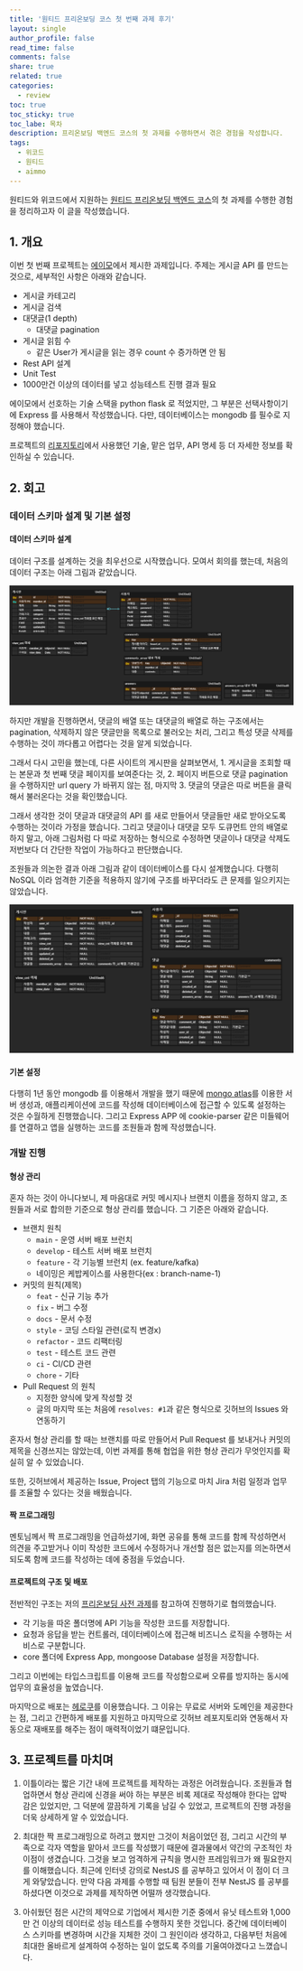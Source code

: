 ```yaml
---
title: '원티드 프리온보딩 코스 첫 번째 과제 후기'
layout: single
author_profile: false
read_time: false
comments: false
share: true
related: true
categories:
  - review
toc: true
toc_sticky: true
toc_labe: 목차
description: 프리온보딩 백엔드 코스의 첫 과제를 수행하면서 겪은 경험을 작성합니다.
tags:
  - 위코드
  - 원티드
  - aimmo
---
```


원티드와 위코드에서 지원하는 [원티드 프리온보딩 백엔드 코스](https://www.wanted.co.kr/events/pre_onboarding_course_4)의 첫 과제를 수행한 경험을 정리하고자 이 글을 작성했습니다.

## 1. 개요

이번 첫 번째 프로젝트는 [에이모](https://aimmo.co.kr/)에서 제시한 과제입니다. 주제는 게시글 API 를 만드는 것으로, 세부적인 사항은 아래와 같습니다.

- 게시글 카테고리
- 게시글 검색
- 대댓글(1 depth)
  - 대댓글 pagination
- 게시글 읽힘 수
  - 같은 User가 게시글을 읽는 경우 count 수 증가하면 안 됨
- Rest API 설계
- Unit Test
- 1000만건 이상의 데이터를 넣고 성능테스트 진행 결과 필요

에이모에서 선호하는 기술 스택을 python flask 로 적었지만, 그 부분은 선택사항이기에 Express 를 사용해서 작성했습니다. 다만, 데이터베이스는 mongodb 를 필수로 지정해야 했습니다.

프로젝트의 [리포지토리](https://github.com/lhj0621/nodeswork_boards_server)에서 사용했던 기술, 맡은 업무, API 명세 등 더 자세한 정보를 확인하실 수 있습니다.

## 2. 회고

### 데이터 스키마 설계 및 기본 설정

#### 데이터 스키마 설계

데이터 구조를 설계하는 것을 최우선으로 시작했습니다. 모여서 회의를 했는데, 처음의 데이터 구조는 아래 그림과 같았습니다.

![첫 번째 erd](https://github.com/chinsanchung/chinsanchung.github.com/blob/master/assets/images/2021-11-03-preonboarding-first-erd_1.PNG?raw=true)

하지만 개발을 진행하면서, 댓글의 배열 또는 대댓글의 배열로 하는 구조에서는 pagination, 삭제하지 않은 댓글만을 목록으로 불러오는 처리, 그리고 특성 댓글 삭제를 수행하는 것이 까다롭고 어렵다는 것을 알게 되었습니다.

그래서 다시 고민을 했는데, 다른 사이트의 게시판을 살펴보면서, 1. 게시글을 조회할 때는 본문과 첫 번째 댓글 페이지를 보여준다는 것, 2. 페이지 버튼으로 댓글 pagination 을 수행하지만 url query 가 바뀌지 않는 점, 마지막 3. 댓글의 댓글은 따로 버튼을 클릭해서 불러온다는 것을 확인했습니다.

그래서 생각한 것이 댓글과 대댓글의 API 를 새로 만들어서 댓글들만 새로 받아오도록 수행하는 것이라 가정을 했습니다. 그리고 댓글이나 대댓글 모두 도큐먼트 안의 배열로 하지 말고, 아래 그림처럼 다 따로 저장하는 형식으로 수정하면 댓글이나 대댓글 삭제도 저번보다 더 간단한 작업이 가능하다고 판단했습니다.

조원들과 의논한 결과 아래 그림과 같이 데이터베이스를 다시 설계했습니다. 다행히 NoSQL 이라 엄격한 기준을 적용하지 않기에 구조를 바꾸더라도 큰 문제를 일으키지는 않았습니다.

![두 번째 erd](https://github.com/lhj0621/imagetemp/blob/master/2021-11-03%2004;10;50.PNG?raw=true)

#### 기본 설정

다행히 1년 동안 mongodb 를 이용해서 개발을 했기 때문에 [mongo atlas](https://www.mongodb.com/atlas/database)를 이용한 서버 생성과, 애플리케이션에 코드를 작성해 데이터베이스에 접근할 수 있도록 설정하는 것은 수월하게 진행했습니다.
그리고 Express APP 에 cookie-parser 같은 미들웨어를 연결하고 앱을 실행하는 코드를 조원들과 함께 작성했습니다.

### 개발 진행

#### 형상 관리

혼자 하는 것이 아니다보니, 제 마음대로 커밋 메시지나 브랜치 이름을 정하지 않고, 조원들과 서로 합의한 기준으로 형상 관리를 했습니다. 그 기준은 아래와 같습니다.

- 브랜치 원칙
  - `main` - 운영 서버 배포 브런치
  - `develop` - 테스트 서버 배포 브런치
  - `feature` - 각 기능별 브런치 (ex. feature/kafka)
  - 네이밍은 케밥케이스를 사용한다(ex : branch-name-1)
- 커밋의 원칙(제목)
  - `feat` - 신규 기능 추가
  - `fix` - 버그 수정
  - `docs` - 문서 수정
  - `style` - 코딩 스타일 관련(로직 변경x)
  - `refactor` - 코드 리팩터링
  - `test` - 테스트 코드 관련
  - `ci` - CI/CD 관련
  - `chore` - 기타
- Pull Request 의 원칙
  - 지정한 양식에 맞게 작성할 것
  - 글의 마지막 또는 처음에 `resolves: #1`과 같은 형식으로 깃허브의 Issues 와 연동하기

혼자서 형상 관리를 할 때는 브랜치를 따로 만들어서 Pull Request 를 보내거나 커밋의 제목을 신경쓰지는 않았는데, 이번 과제를 통해 협업을 위한 형상 관리가 무엇인지를 확실히 알 수 있었습니다.

또한, 깃허브에서 제공하는 Issue, Project 탭의 기능으로 마치 Jira 처럼 일정과 업무를 조율할 수 있다는 것을 배웠습니다.

#### 짝 프로그래밍

멘토님께서 짝 프로그래밍을 언급하셨기에, 화면 공유를 통해 코드를 함께 작성하면서 의견을 주고받거나 이미 작성한 코드에서 수정하거나 개선할 점은 없는지를 의논하면서 되도록 함께 코드를 작성하는 데에 중점을 두었습니다.

#### 프로젝트의 구조 및 배포

전반적인 구조는 저의 [프리온보딩 사전 과제](https://github.com/chinsanchung/board-api-assignment)를 참고하여 진행하기로 협의했습니다.

- 각 기능을 따온 폴더명에 API 기능을 작성한 코드를 저장합니다.
- 요청과 응답을 받는 컨트롤러, 데이터베이스에 접근해 비즈니스 로직을 수행하는 서비스로 구분합니다.
- core 폴더에 Express App, mongoose Database 설정을 저장합니다.

그리고 이번에는 타입스크립트를 이용해 코드를 작성함으로써 오류를 방지하는 동시에 업무의 효율성을 높였습니다.

마지막으로 배포는 [헤로쿠](https://www.heroku.com/)를 이용했습니다. 그 이유는 무료로 서버와 도메인을 제공한다는 점, 그리고 간편하게 배포를 지원하고 마지막으로 깃허브 레포지토리와 연동해서 자동으로 재배포를 해주는 점이 매력적이었기 떄문입니다.

## 3. 프로젝트를 마치며

1. 이틀이라는 짧은 기간 내에 프로젝트를 제작하는 과정은 어려웠습니다. 조원들과 협업하면서 형상 관리에 신경을 써야 하는 부분은 비록 제대로 작성해야 한다는 압박감은 있었지만, 그 덕분에 깔끔하게 기록을 남길 수 있었고, 프로젝트의 진행 과정을 더욱 상세하게 알 수 있었습니다.

2. 최대한 짝 프로그래밍으로 하려고 했지만 그것이 처음이었던 점, 그리고 시간의 부족으로 각자 역할을 맡아서 코드를 작성했기 때문에 결과물에서 약간의 구조적인 차이점이 생겼습니다. 그것을 보고 엄격하게 규칙을 명시한 프레임워크가 왜 필요한지를 이해했습니다. 최근에 인터넷 강의로 NestJS 를 공부하고 있어서 이 점이 더 크게 와닿았습니다. 만약 다음 과제를 수행할 때 팀원 분들이 전부 NestJS 를 공부를 하셨다면 이것으로 과제를 제작하면 어떨까 생각했습니다.

3. 아쉬웠던 점은 시간의 제약으로 기업에서 제시한 기준 중에서 유닛 테스트와 1,000만 건 이상의 데이터로 성능 테스트를 수행하지 못한 것입니다. 중간에 데이터베이스 스키마를 변경하며 시간을 지체한 것이 그 원인이라 생각하고, 다음부턴 처음에 최대한 올바르게 설계하여 수정하는 일이 없도록 주의를 기울여야겠다고 느꼈습니다.
